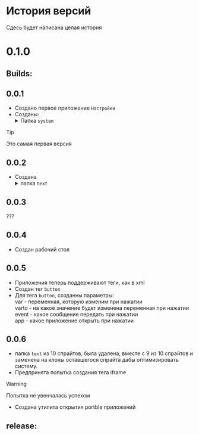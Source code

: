 # История версий 
Сдесь будет написана целая история 

# 0.1.0
## Builds:
## 0.0.1
 - Создано первое приложение `Настройки`
 - Созданы: <details><summary>Папка `system` </summary>`system`,`button.1`</details>
 
>[!TIP]
>Это самая первая версия 

## 0.0.2
- Создана <details><summary>папка `text`</summary>
`text1`,`text2`,`text3`,`text4`,`text5`,`text6`,`text7`,`text8`,`text9` и `text10`</details>

## 0.0.3
???

## 0.0.4
- Создан рабочий стол

## 0.0.5
- Приложения теперь поддерживают теги, как в xml
- Создан тег `button`
- Для тега `button`, созданны параметры:<br>
var - переменная, которую изменим при нажатии<br>
varto - на какое значение будет изменена переменная при нажатии<br>
event - какое сообщение передать при нажатии<br>
app - какое приложение открыть при нажатии<br>

## 0.0.6
- папка `text` из 10 спрайтов, была удалена, вместе с 9 из 10 спрайтов и заменена на клоны оставшегося спрайта дабы оптимизировать систему.
- Предпринята попытка создания тега iframe
>[!warning]
>Попытка не увенчалась успехом
- Создана утилита открытия portble приложений
## release:
